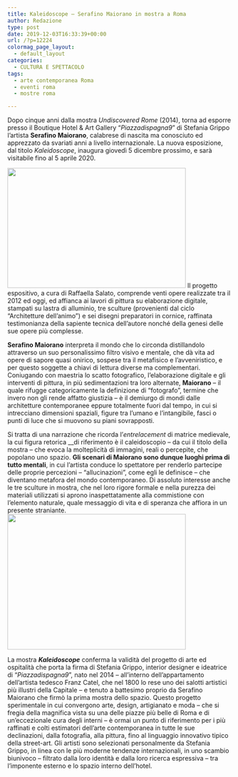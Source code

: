 ```yaml
---
title: Kaleidoscope – Serafino Maiorano in mostra a Roma
author: Redazione
type: post
date: 2019-12-03T16:33:39+00:00
url: /?p=12224
colormag_page_layout:
  - default_layout
categories:
  - CULTURA E SPETTACOLO
tags:
  - arte contemporanea Roma
  - eventi roma
  - mostre roma

---
```

Dopo cinque anni dalla mostra _Undiscovered Rome_ (2014), torna ad esporre presso il Boutique Hotel & Art Gallery “_Piazzadispagna9_” di Stefania Grippo l’artista **Serafino Maiorano**, calabrese di nascita ma conosciuto ed apprezzato da svariati anni a livello internazionale. La nuova esposizione, dal titolo _Kaleidoscope_, inaugura giovedì 5 dicembre prossimo, e sarà visitabile fino al 5 aprile 2020.

<img decoding="async" loading="lazy" class="alignleft wp-image-12225" src="https://progressonline.it/wp-content/uploads/2019/12/macnetico-cm-120x180-2012-300x202.jpg" alt="" width="400" height="269" /> Il progetto espositivo, a cura di Raffaella Salato, comprende venti opere realizzate tra il 2012 ed oggi, ed affianca ai lavori di pittura su elaborazione digitale, stampati su lastra di alluminio, tre sculture (provenienti dal ciclo “Architetture dell’animo”) e sei disegni preparatori in cornice, raffinata testimonianza della sapiente tecnica dell’autore nonché della genesi delle sue opere più complesse.<span class="Apple-converted-space"> </span>

**Serafino Maiorano** interpreta il mondo che lo circonda distillandolo attraverso un suo personalissimo filtro visivo e mentale, che dà vita ad opere di sapore quasi onirico, sospese tra il metafisico e l’avveniristico, e per questo soggette a chiavi di lettura diverse ma complementari. Coniugando con maestria lo scatto fotografico, l’elaborazione digitale e gli interventi di pittura, in più sedimentazioni tra loro alternate, **Maiorano** – il quale rifugge categoricamente la definizione di “fotografo”, termine che invero non gli rende affatto giustizia – è il demiurgo di mondi dalle architetture contemporanee eppure totalmente fuori dal tempo, in cui si intrecciano dimensioni spaziali, figure tra l’umano e l’intangibile, fasci o punti di luce che si muovono su piani sovrapposti.

Si tratta di una narrazione che ricorda l’_entrelacement_ di matrice medievale, la cui figura retorica __di riferimento è il caleidoscopio – da cui il titolo della mostra – che evoca la molteplicità di immagini, reali o percepite, che popolano uno spazio. **Gli scenari di Maiorano sono dunque luoghi prima di tutto mentali**, in cui l’artista conduce lo spettatore per renderlo partecipe delle proprie percezioni – “allucinazioni”, come egli le definisce – che diventano metafora del mondo contemporaneo. Di assoluto interesse anche le tre sculture in mostra, che nel loro rigore formale e nella purezza dei materiali utilizzati si aprono inaspettatamente alla commistione con l’elemento naturale, quale messaggio di vita e di speranza che affiora in un presente straniante.<img decoding="async" loading="lazy" class="alignright wp-image-12227" src="https://progressonline.it/wp-content/uploads/2019/12/Schermata-2019-12-03-alle-17.27.57-300x228.png" alt="" width="400" height="304" />

La mostra **_Kaleidoscope_** conferma la validità del progetto di arte ed ospitalità che porta la firma di Stefania Grippo, interior designer e ideatrice di “_Piazzadispagna9_”, nato nel 2014 – all’interno dell&#8217;appartamento dell&#8217;artista tedesco Franz Catel, che nel 1800 lo rese uno dei salotti artistici più illustri della Capitale – e tenuto a battesimo proprio da Serafino Maiorano che firmò la prima mostra dello spazio. Questo progetto sperimentale in cui convergono arte, design, artigianato e moda – che si fregia della magnifica vista su una delle piazze più belle di Roma e di un’eccezionale cura degli interni – è ormai un punto di riferimento per i più raffinati e colti estimatori dell’arte contemporanea in tutte le sue declinazioni, dalla fotografia, alla pittura, fino al linguaggio innovativo tipico della street-art. Gli artisti sono selezionati personalmente da Stefania Grippo, in linea con le più moderne tendenze internazionali, in uno scambio biunivoco – filtrato dalla loro identità e dalla loro ricerca espressiva – tra l&#8217;imponente esterno e lo spazio interno dell&#8217;hotel.
